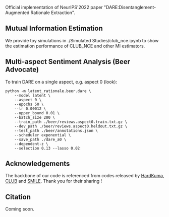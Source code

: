 Official implementation of NeurIPS'2022 paper "DARE:Disentanglement-Augmented Rationale Extraction".

## Mutual Information Estimation
We provide toy simulations in ./Simulated Studies/club_nce.ipynb to show the estimation performance of CLUB_NCE and other MI estimators.

## Multi-aspect Sentiment Analysis (Beer Advocate)
To train DARE on a single aspect, e.g. aspect 0 (look):
```
python -m latent_rationale.beer.dare \
    --model latent \
    --aspect 0 \
    --epochs 50 \
    --lr 0.00012 \
    --upper_bound 0.01 \
    --batch_size 200 \
    --train_path ./beer/reviews.aspect0.train.txt.gz \
    --dev_path ./beer/reviews.aspect0.heldout.txt.gz \
    --test_path ./beer/annotations.json \
    --scheduler exponential \
    --save_path ./dare_a0 \
    --dependent-z \
    --selection 0.13 --lasso 0.02

```
## Acknowledgements
The backbone of our code is referenced from codes released by [HardKuma](https://github.com/bastings/interpretable_predictions), [CLUB](https://github.com/Linear95/CLUB) and [SMILE](https://github.com/ermongroup/smile-mi-estimator). 
Thank you for their sharing !

## Citation
Coming soon.
